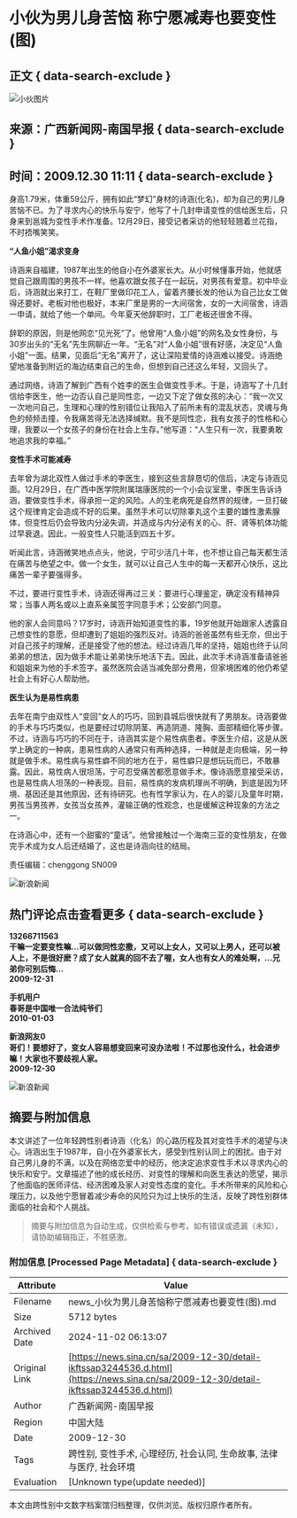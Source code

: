 # 小伙为男儿身苦恼 称宁愿减寿也要变性(图)

## 正文 { data-search-exclude }


![小伙图片](https://n.sinaimg.cn/default/622af858/20181010/default_avatar.jpg)

## 来源：广西新闻网-南国早报 { data-search-exclude }
## 时间：2009.12.30 11:11 { data-search-exclude }

身高1.79米，体重59公斤，拥有如此“梦幻”身材的诗涵(化名)，却为自己的男儿身苦恼不已。为了寻求内心的快乐与安宁，他写了十几封申请变性的信给医生后，只身来到邕城为变性手术作准备。12月29日，接受记者采访的他轻轻翘着兰花指，不时捂嘴笑笑。

**“人鱼小姐”渴求变身**

诗涵来自福建，1987年出生的他自小在外婆家长大。从小时候懂事开始，他就感觉自己跟周围的男孩不一样。他喜欢跟女孩子在一起玩，对男孩有爱意。初中毕业后，诗涵就出来打工，在鞋厂里做印花工人，留着齐腰长发的他认为自己比女工做得还要好。老板对他也极好，本来厂里是男的一大间宿舍，女的一大间宿舍，诗涵一申请，就给了他一个单间。今年夏天他辞职时，工厂老板还很舍不得。

辞职的原因，则是他网恋“见光死”了。他曾用“人鱼小姐”的网名及女性身份，与30岁出头的“无名”先生网聊近一年。“无名”对“人鱼小姐”很有好感，决定见“人鱼小姐”一面。结果，见面后“无名”离开了，这让深陷爱情的诗涵难以接受。诗涵绝望地准备到附近的海边结束自己的生命，但想到自己还这么年轻，又回头了。

通过网络，诗涵了解到广西有个姓李的医生会做变性手术。于是，诗涵写了十几封信给李医生，他一边否认自己是同性恋，一边又下定了做女孩的决心：“我一次又一次地问自己，生理和心理的性别错位让我陷入了前所未有的混乱状态，灵魂与角色的频频击撞，令我痛苦得无法选择缄默。我不是同性恋，我有女孩子的性格和心理，我要以一个女孩子的身份在社会上生存。”他写道：“人生只有一次，我要勇敢地追求我的幸福。”

**变性手术可能减寿**

去年曾为湖北双性人做过手术的李医生，接到这些言辞恳切的信后，决定与诗涵见面。12月29日，在广西中医学院附属瑞康医院的一个小会议室里，李医生告诉诗涵，要做变性手术，得承担一定的风险。人的生老病死是自然界的规律，一旦打破这个规律肯定会造成不好的后果。虽然手术可以切除睾丸这个主要的雄性激素腺体，但变性后仍会导致内分泌失调，并造成与内分泌有关的心、肝、肾等机体功能过早衰退。因此，一般变性人只能活到四五十岁。

听闻此言，诗涵微笑地点点头，他说，宁可少活几十年，也不想让自己每天都生活在痛苦与绝望之中。做一个女生，就可以让自己人生中的每一天都开心快乐，这比痛苦一辈子要强得多。

不过，要进行变性手术，诗涵还得再过三关：要进行心理鉴定，确定没有精神异常；当事人两名或以上直系亲属签字同意手术；公安部门同意。

他的家人会同意吗？17岁时，诗涵开始知道变性的事，19岁他就开始跟家人透露自己想变性的意愿，但却遭到了姐姐的强烈反对。诗涵的爸爸虽然有些无奈，但出于对自己孩子的理解，还是接受了他的想法。经过诗涵几年的坚持，姐姐也终于认同弟弟的想法，因为做手术能让弟弟快乐地活下去。因此，此次手术诗涵准备请爸爸和姐姐来为他的手术签字。虽然医院会适当减免部分费用，但家境困难的他仍希望社会上有好心人帮助他。

**医生认为是易性病患**

去年在南宁由双性人“变回”女人的巧巧，回到县城后很快就有了男朋友。诗涵要做的手术与巧巧类似，也是要经过切除阴茎、再造阴道、隆胸、面部精细化等步骤。不过，诗涵与巧巧的不同在于，诗涵其实是个易性病患者。李医生介绍，这是从医学上确定的一种病，患易性病的人通常只有两种选择，一种就是走向极端，另一种就是做手术。易性病与易性癖不同的地方在于，易性癖只是想玩玩而已，不敢暴露。因此，易性病人很坦荡，宁可忍受痛苦都愿意做手术。像诗涵愿意接受采访，也是易性病人坦荡的一种表现。目前，易性病的发病机理尚不明确，到底是因为环境、基因还是其他原因，还有待研究。也有性学家认为，在人的婴儿及童年时期，男孩当男孩养，女孩当女孩养，灌输正确的性观念，也是缓解这种现象的方法之一。

在诗涵心中，还有一个甜蜜的“童话”。他曾接触过一个海南三亚的变性朋友，在做完手术成为女人后还结婚了，这也是诗涵向往的结局。

责任编辑：chenggong SN009

![新浪新闻](https://n.sinaimg.cn/default/2fb77759/20151125/320X320.png)

## 热门评论点击查看更多 { data-search-exclude }

**13266711563**  
**干嘛一定要变性嘛…可以做同性恋撒，又可以上女人，又可以上男人，还可以被人上，不是很好麽？成了女人就真的回不去了喔，女人也有女人的难处啊，…兄弟你可别后悔…**  
**2009-12-31**

**手机用户**  
**春哥是中国唯一合法纯爷们**  
**2010-01-03**

**新浪网友0**  
**哥们！要想好了，变女人容易想变回来可没办法啦！不过那也没什么，社会进步嘛！大家也不要歧视人家。**  
**2009-12-30** 

![新浪新闻](https://n.sinaimg.cn/default/80905340/20200331/sinalogo.png)
<!-- tcd_original_link https://news.sina.cn/sa/2009-12-30/detail-ikftssap3244536.d.html -->
## 摘要与附加信息

<!-- tcd_abstract -->
本文讲述了一位年轻跨性别者诗涵（化名）的心路历程及其对变性手术的渴望与决心。诗涵出生于1987年，自小在外婆家长大，感受到性别认同上的困扰。由于对自己男儿身的不满，以及在网络恋爱中的经历，他决定追求变性手术以寻求内心的快乐和安宁。文章描述了他的成长经历、对变性的理解和向医生表达的愿望，揭示了他面临的医师评估、经济困难及家人对变性态度的变化。手术所带来的风险和心理压力，以及他宁愿冒着减少寿命的风险只为过上快乐的生活，反映了跨性别群体面临的社会和个人挑战。
<!-- tcd_abstract_end -->

> 摘要与附加信息为自动生成，仅供检索与参考。如有错误或遗漏（未知），请协助编辑指正，不胜感激。

### 附加信息 [Processed Page Metadata] { data-search-exclude }

| Attribute       | Value                                  |
|-----------------|----------------------------------------|
| Filename        | news_小伙为男儿身苦恼称宁愿减寿也要变性(图).md                             |
| Size            | 5712 bytes                           |
| Archived Date   | 2024-11-02 06:13:07                             |
| Original Link   | [https://news.sina.cn/sa/2009-12-30/detail-ikftssap3244536.d.html](https://news.sina.cn/sa/2009-12-30/detail-ikftssap3244536.d.html)                       |
| Author          | 广西新闻网-南国早报                               |
| Region          | 中国大陆                               |
| Date            | 2009-12-30                                 |
| Tags            | 跨性别, 变性手术, 心理经历, 社会认同, 生命故事, 法律与医疗, 社会环境                                 |
| Evaluation            | [Unknown type(update needed)]                                 |
<!-- tcd_table_end -->

本文由跨性别中文数字档案馆归档整理，仅供浏览。版权归原作者所有。
